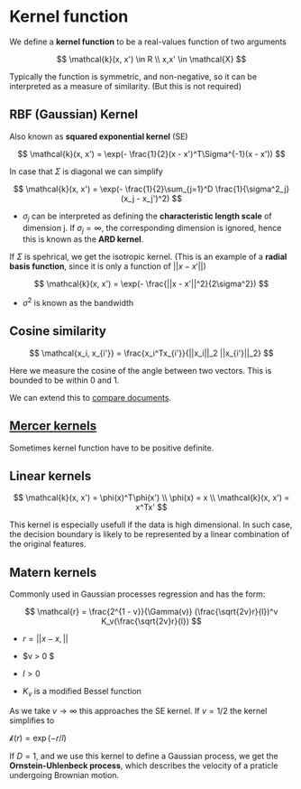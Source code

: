 # Kernel function

We define a **kernel function** to be a real-values function of two arguments 

$$
    \mathcal{k}(x, x') \in R \\
    x,x' \in \mathcal{X}
$$

Typically the function is symmetric, and non-negative, so it can be interpreted as a measure of similarity. (But this is not required)

## RBF (Gaussian) Kernel 
Also known as **squared exponential kernel** (SE)

$$
\mathcal{k}(x, x') = \exp(- \frac{1}{2}(x - x')^T\Sigma^{-1}(x - x'))
$$

In case that $\Sigma$ is diagonal we can simplify

$$
\mathcal{k}(x, x') = \exp(- \frac{1}{2}\sum_{j=1}^D \frac{1}{\sigma^2_j}(x_j - x_j')^2)
$$

* $\sigma_j$ can be interpreted as defining the **characteristic length scale** of dimension j. If $\sigma_j = \infty$, the corresponding dimension is ignored, hence this is known as the **ARD kernel**. 

If $\Sigma$ is spehrical, we get the isotropic kernel. (This is an example of a **radial basis function**, since it is only a function of $||x - x'||$)

$$
\mathcal{k}(x, x') = \exp(- \frac{||x - x'||^2}{2\sigma^2})
$$

* $\sigma^2$ is known as the bandwidth

## Cosine similarity
$$
\mathcal{x_i, x_{i'}} = \frac{x_i^Tx_{i'}}{||x_i||_2 ||x_{i'}||_2}
$$

Here we measure the cosine of the angle between two vectors. This is bounded to be within 0 and 1.

We can extend this to [compare documents](tf_idf_kernel.md).


## [Mercer kernels](mercer_kernel.md)
Sometimes kernel function have to be positive definite.

## Linear kernels

$$
\mathcal{k}(x, x') = \phi(x)^T\phi(x') \\ 
\phi(x) = x \\
\mathcal{k}(x, x') = x^Tx'
$$

This kernel is especially usefull if the data is high dimensional. In such case, the decision boundary is likely to be represented by a linear combination of the original features. 

## Matern kernels
Commonly used in Gaussian processes regression and has the form:

$$
\mathcal{r} = \frac{2^{1 - v}}{\Gamma(v)} (\frac{\sqrt{2v}r}{l})^v K_v(\frac{\sqrt{2v}r}{l})
$$
* $r = ||x - x,||$

* $v > 0 $
* $l > 0$

* $K_v$ is a modified Bessel function

As we take $v \rightarrow \infty$ this approaches the SE kernel. If $v = 1/2$ the kernel simplifies to 

$\mathcal{k}(r) = \exp(-r /l)$

If $D=1$, and we use this kernel to define a Gaussian process, we get the **Ornstein-Uhlenbeck process**, which describes the velocity of a praticle undergoing Brownian motion. 